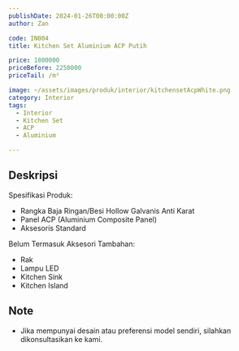 ```yaml
---
publishDate: 2024-01-26T00:00:00Z
author: Zan

code: IN004
title: Kitchen Set Aluminium ACP Putih

price: 1800000
priceBefore: 2250000
priceTail: /m²

image: ~/assets/images/produk/interior/kitchensetAcpWhite.png
category: Interior
tags:
  - Interior
  - Kitchen Set
  - ACP
  - Aluminium

---
```


## Deskripsi

Spesifikasi Produk:
- Rangka Baja Ringan/Besi Hollow Galvanis Anti Karat
- Panel ACP (Aluminium Composite Panel)
- Aksesoris Standard

Belum Termasuk Aksesori Tambahan:
- Rak
- Lampu LED
- Kitchen Sink
- Kitchen Island

## Note
- Jika mempunyai desain atau preferensi model sendiri, silahkan dikonsultasikan ke kami.